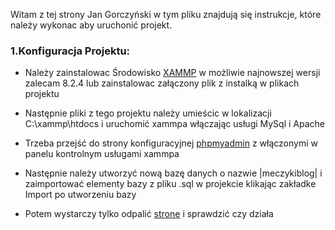 <!-- @format -->

Witam z tej strony Jan Gorczyński w tym pliku znajdują się instrukcje, które
należy wykonac aby uruchonić projekt.

### 1.Konfiguracja Projektu:

-   Należy zainstalowac Środowisko
    [XAMMP](https://www.apachefriends.org/pl/download.html) w możliwie
    najnowszej wersji zalecam 8.2.4 lub zainstalowac załączony plik z instalką w
    plikach projektu

-   Następnie pliki z tego projektu należy umieścic w lokalizacji
    C:\xammp\htdocs i uruchomić xammpa włączając usługi MySql i Apache

-   Trzeba przejść do strony konfiguracyjnej
    [phpmyadmin](https://localhost/phpmyadmin/) z włączonymi w panelu kontrolnym
    usługami xammpa

-   Następnie należy utworzyć nową bazę danych o nazwie |meczykiblog| i
    zaimportować elementy bazy z pliku .sql w projekcie klikając zakładke Import
    po utworzeniu bazy

-   Potem wystarczy tylko odpalić [strone](https://localhost/TestBlog/) i
    sprawdzić czy działa
